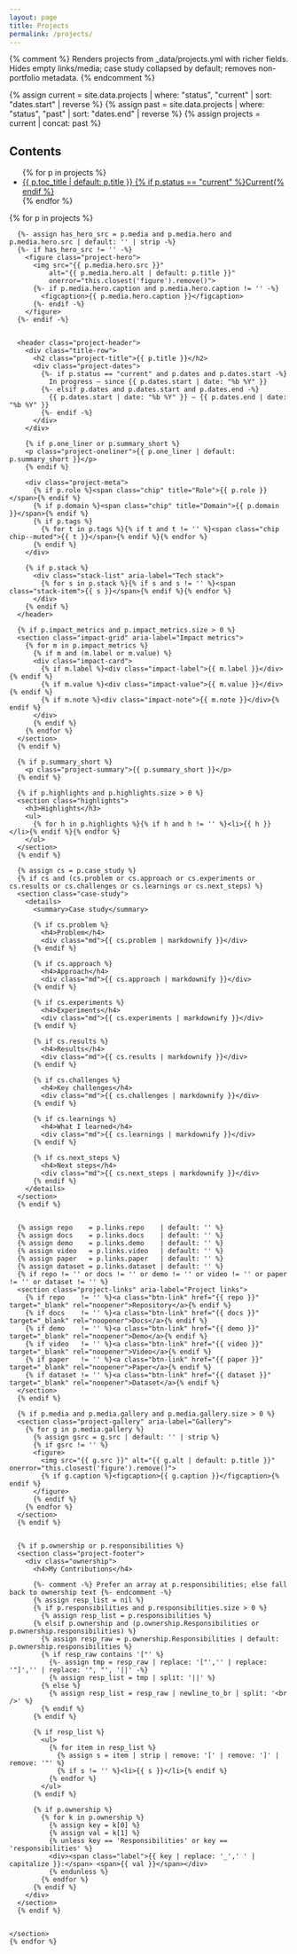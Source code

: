 ```yaml
---
layout: page
title: Projects
permalink: /projects/
---
```


{% comment %}
Renders projects from _data/projects.yml with richer fields.
Hides empty links/media; case study collapsed by default; removes non-portfolio metadata.
{% endcomment %}

{% assign current = site.data.projects | where: "status", "current" | sort: "dates.start" | reverse %}
{% assign past    = site.data.projects | where: "status", "past"    | sort: "dates.end"   | reverse %}
{% assign projects = current | concat: past %}

<div class="projects-page">
  <aside class="projects-toc" aria-label="Projects table of contents">
    <div class="toc-inner">
      <h2>Contents</h2>
      <ul>
        {% for p in projects %}
          <li>
            <a id="toc-{{ p.key }}" href="#{{ p.key }}">
              <span class="toc-title">{{ p.toc_title | default: p.title }}</span>
              {% if p.status == "current" %}<span class="toc-badge">Current</span>{% endif %}
            </a>
          </li>
        {% endfor %}
      </ul>
    </div>
  </aside>

  <main class="projects-main">
    {% for p in projects %}
    <section class="project-section" id="{{ p.key }}">

      {%- assign has_hero_src = p.media and p.media.hero and p.media.hero.src | default: '' | strip -%}
      {%- if has_hero_src != '' -%}
        <figure class="project-hero">
          <img src="{{ p.media.hero.src }}"
              alt="{{ p.media.hero.alt | default: p.title }}"
              onerror="this.closest('figure').remove()">
          {%- if p.media.hero.caption and p.media.hero.caption != '' -%}
            <figcaption>{{ p.media.hero.caption }}</figcaption>
          {%- endif -%}
        </figure>
      {%- endif -%}


      <header class="project-header">
        <div class="title-row">
          <h2 class="project-title">{{ p.title }}</h2>
          <div class="project-dates">
            {%- if p.status == "current" and p.dates and p.dates.start -%}
              In progress — since {{ p.dates.start | date: "%b %Y" }}
            {%- elsif p.dates and p.dates.start and p.dates.end -%}
              {{ p.dates.start | date: "%b %Y" }} – {{ p.dates.end | date: "%b %Y" }}
            {%- endif -%}
          </div>
        </div>

        {% if p.one_liner or p.summary_short %}
        <p class="project-oneliner">{{ p.one_liner | default: p.summary_short }}</p>
        {% endif %}

        <div class="project-meta">
          {% if p.role %}<span class="chip" title="Role">{{ p.role }}</span>{% endif %}
          {% if p.domain %}<span class="chip" title="Domain">{{ p.domain }}</span>{% endif %}
          {% if p.tags %}
            {% for t in p.tags %}{% if t and t != '' %}<span class="chip chip--muted">{{ t }}</span>{% endif %}{% endfor %}
          {% endif %}
        </div>

        {% if p.stack %}
          <div class="stack-list" aria-label="Tech stack">
            {% for s in p.stack %}{% if s and s != '' %}<span class="stack-item">{{ s }}</span>{% endif %}{% endfor %}
          </div>
        {% endif %}
      </header>

      {% if p.impact_metrics and p.impact_metrics.size > 0 %}
      <section class="impact-grid" aria-label="Impact metrics">
        {% for m in p.impact_metrics %}
          {% if m and (m.label or m.value) %}
          <div class="impact-card">
            {% if m.label %}<div class="impact-label">{{ m.label }}</div>{% endif %}
            {% if m.value %}<div class="impact-value">{{ m.value }}</div>{% endif %}
            {% if m.note %}<div class="impact-note">{{ m.note }}</div>{% endif %}
          </div>
          {% endif %}
        {% endfor %}
      </section>
      {% endif %}

      {% if p.summary_short %}
        <p class="project-summary">{{ p.summary_short }}</p>
      {% endif %}

      {% if p.highlights and p.highlights.size > 0 %}
      <section class="highlights">
        <h3>Highlights</h3>
        <ul>
          {% for h in p.highlights %}{% if h and h != '' %}<li>{{ h }}</li>{% endif %}{% endfor %}
        </ul>
      </section>
      {% endif %}

      {% assign cs = p.case_study %}
      {% if cs and (cs.problem or cs.approach or cs.experiments or cs.results or cs.challenges or cs.learnings or cs.next_steps) %}
      <section class="case-study">
        <details>
          <summary>Case study</summary>

          {% if cs.problem %}
            <h4>Problem</h4>
            <div class="md">{{ cs.problem | markdownify }}</div>
          {% endif %}

          {% if cs.approach %}
            <h4>Approach</h4>
            <div class="md">{{ cs.approach | markdownify }}</div>
          {% endif %}

          {% if cs.experiments %}
            <h4>Experiments</h4>
            <div class="md">{{ cs.experiments | markdownify }}</div>
          {% endif %}

          {% if cs.results %}
            <h4>Results</h4>
            <div class="md">{{ cs.results | markdownify }}</div>
          {% endif %}

          {% if cs.challenges %}
            <h4>Key challenges</h4>
            <div class="md">{{ cs.challenges | markdownify }}</div>
          {% endif %}

          {% if cs.learnings %}
            <h4>What I learned</h4>
            <div class="md">{{ cs.learnings | markdownify }}</div>
          {% endif %}

          {% if cs.next_steps %}
            <h4>Next steps</h4>
            <div class="md">{{ cs.next_steps | markdownify }}</div>
          {% endif %}
        </details>
      </section>
      {% endif %}


      {% assign repo    = p.links.repo    | default: '' %}
      {% assign docs    = p.links.docs    | default: '' %}
      {% assign demo    = p.links.demo    | default: '' %}
      {% assign video   = p.links.video   | default: '' %}
      {% assign paper   = p.links.paper   | default: '' %}
      {% assign dataset = p.links.dataset | default: '' %}
      {% if repo != '' or docs != '' or demo != '' or video != '' or paper != '' or dataset != '' %}
      <section class="project-links" aria-label="Project links">
        {% if repo    != '' %}<a class="btn-link" href="{{ repo }}"    target="_blank" rel="noopener">Repository</a>{% endif %}
        {% if docs    != '' %}<a class="btn-link" href="{{ docs }}"    target="_blank" rel="noopener">Docs</a>{% endif %}
        {% if demo    != '' %}<a class="btn-link" href="{{ demo }}"    target="_blank" rel="noopener">Demo</a>{% endif %}
        {% if video   != '' %}<a class="btn-link" href="{{ video }}"   target="_blank" rel="noopener">Video</a>{% endif %}
        {% if paper   != '' %}<a class="btn-link" href="{{ paper }}"   target="_blank" rel="noopener">Paper</a>{% endif %}
        {% if dataset != '' %}<a class="btn-link" href="{{ dataset }}" target="_blank" rel="noopener">Dataset</a>{% endif %}
      </section>
      {% endif %}

      {% if p.media and p.media.gallery and p.media.gallery.size > 0 %}
      <section class="project-gallery" aria-label="Gallery">
        {% for g in p.media.gallery %}
          {% assign gsrc = g.src | default: '' | strip %}
          {% if gsrc != '' %}
          <figure>
            <img src="{{ g.src }}" alt="{{ g.alt | default: p.title }}" onerror="this.closest('figure').remove()">
            {% if g.caption %}<figcaption>{{ g.caption }}</figcaption>{% endif %}
          </figure>
          {% endif %}
        {% endfor %}
      </section>
      {% endif %}


      {% if p.ownership or p.responsibilities %}
      <section class="project-footer">
        <div class="ownership">
          <h4>My Contributions</h4>

          {%- comment -%} Prefer an array at p.responsibilities; else fall back to ownership text {%- endcomment -%}
          {% assign resp_list = nil %}
          {% if p.responsibilities and p.responsibilities.size > 0 %}
            {% assign resp_list = p.responsibilities %}
          {% elsif p.ownership and (p.ownership.Responsibilities or p.ownership.responsibilities) %}
            {% assign resp_raw = p.ownership.Responsibilities | default: p.ownership.responsibilities %}
            {% if resp_raw contains '["' %}
              {%- assign tmp = resp_raw | replace: '["','' | replace: '"]','' | replace: '", "', '||' -%}
              {% assign resp_list = tmp | split: '||' %}
            {% else %}
              {% assign resp_list = resp_raw | newline_to_br | split: '<br />' %}
            {% endif %}
          {% endif %}

          {% if resp_list %}
            <ul>
              {% for item in resp_list %}
                {% assign s = item | strip | remove: '[' | remove: ']' | remove: '"' %}
                {% if s != '' %}<li>{{ s }}</li>{% endif %}
              {% endfor %}
            </ul>
          {% endif %}

          {% if p.ownership %}
            {% for k in p.ownership %}
              {% assign key = k[0] %}
              {% assign val = k[1] %}
              {% unless key == 'Responsibilities' or key == 'responsibilities' %}
              <div><span class="label">{{ key | replace: '_',' ' | capitalize }}:</span> <span>{{ val }}</span></div>
              {% endunless %}
            {% endfor %}
          {% endif %}
        </div>
      </section>
      {% endif %}


    </section>
    {% endfor %}
  </main>
</div>

<script>
// Sticky TOC active-state on scroll
(function() {
  const sections = Array.from(document.querySelectorAll('.project-section'));
  const map = new Map(sections.map(s => [s.id, document.getElementById('toc-' + s.id)]));
  const io = new IntersectionObserver((entries) => {
    entries.forEach(e => {
      if (e.isIntersecting) {
        map.forEach(a => a && a.classList.remove('active'));
        const a = map.get(e.target.id);
        if (a) a.classList.add('active');
      }
    });
  }, { rootMargin: '-45% 0px -50% 0px', threshold: 0 });
  sections.forEach(s => io.observe(s));
})();
</script>
